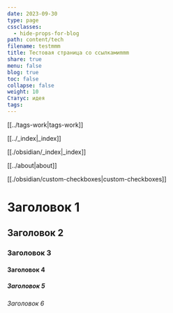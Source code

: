 ```yaml
---
date: 2023-09-30
type: page
cssclasses:
  - hide-props-for-blog
path: content/tech
filename: testmmm
title: Тестовая страница со ссылкамиmmm
share: true
menu: false
blog: true
toc: false
collapse: false
weight: 10
Статус: идея
tags:
---
```


[[../tags-work|tags-work]]

[[../_index|_index]]

[[./obsidian/_index|_index]]

[[../about|about]]

[[./obsidian/custom-checkboxes|custom-checkboxes]]

# Заголовок 1
## Заголовок 2
### Заголовок 3
#### Заголовок 4
##### Заголовок 5
###### Заголовок 6
